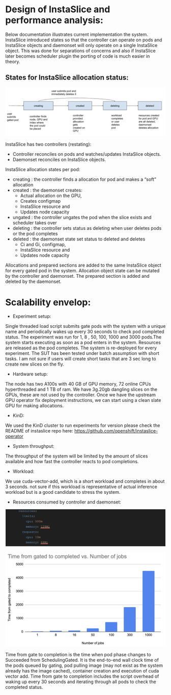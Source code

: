 # Design of InstaSlice and performance analysis:

Below documentation illustrates current implementation the system. InstaSlice introduced states so that the controller can operate on pods and InstaSlice objects and daemonset will only operate on a single InstaSlice object. This was done for separations of concerns and also if InstaSlice later becomes scheduler plugin the porting of code is much easier in theory.

## States for InstaSlice allocation status:

![Alt text](images/states.png)

InstaSlice has two controllers (restating):
- Controller reconciles on pods and watches/updates InstaSlice objects.
- Daemonset reconciles on InstaSlice objects.

InstaSlice allocation states per pod:
- creating : the controller finds a allocation for pod and makes a “soft” allocation
- created : the daemonset creates:
    - Actual allocation on the GPU, 
    - Creates configmap
    - InstaSlice resource and 
    - Updates node capacity
- ungated : the controller ungates the pod when the slice exists and scheduler takes over
- deleting : the controller sets status as deleting when user deletes pods or the pod completes 
- deleted : the daemonset state set status to deleted and deletes
    - Ci and Gi, configmap, 
    - InstaSlice resource and 
    - Updates node capacity

Allocations and prepared sections are added to the same InstaSlice object for every gated pod in the system. Allocation object  state can be mutated by the controller and daemonset. The prepared section is added and deleted by the daemonset.

# Scalability envelop:

- Experiment setup:

Single threaded load script submits gate pods with the system with a unique name and periodically wakes up every 30 seconds to check pod completed status. The experiment was run for 1, 8 , 50, 100, 1000 and 3000 pods.The system starts executing as soon as a pod enters in the system. Resources are released as the pod completes. The system is re-deployed for every experiment.
The SUT has been tested under batch assumption with short tasks. I am not sure if users will create short tasks that are 3 sec long to create new slices on the fly.

- Hardware setup:

The node has two A100s with 40 GB of GPU memory, 72 online CPUs hyperthreaded and 1 TB of ram.
We have 3g.20gb dangling slices on the GPUs, these are not used by the controller. Once we have the upstream GPU operator fix deployment instructions, we can start using a clean slate GPU for making allocations. 

- KinD:

We used the KinD cluster to run experiments for version please check the README of instaslice repo here: https://github.com/openshift/instaslice-operator

- System throughput:

The throughput of the system will be limited by the amount of slices available and how fast the controller reacts to pod completions.

- Workload:

We use  cuda-vector-add, which is a short workload and completes in about 3 seconds. not sure if this workload is representative of actual inference workload but is a good candidate to stress the system.


- Resources consumed by controller and daemonset:


![Alt text](images/resource_requests.png)


![Alt text](images/job_throughput.png)


Time from gate to completion is the time when pod phase changes to Succeeded from SchedulingGated. It is the end-to-end wall clock time of the pods queued by gating, pod pulling image (may not exist as the system already has the image cached), container creation and execution of cuda vector add.
Time from gate to completion includes the script overhead of waking up every 30 seconds and iterating through all pods to check the completed status.
